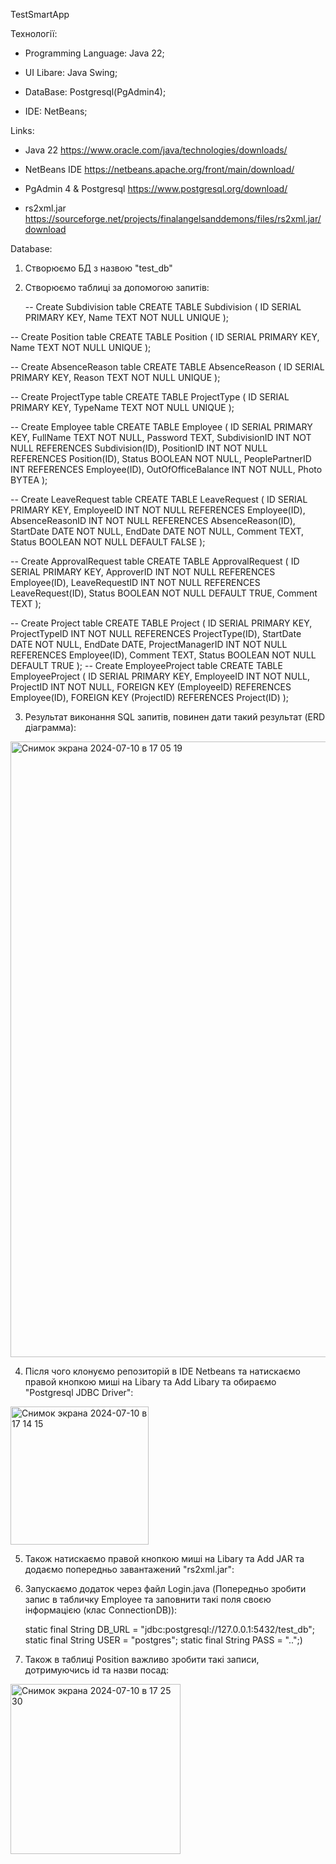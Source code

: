 TestSmartApp

Технології:

- Programming Language: Java 22;
  
- UI Libare: Java Swing;
  
- DataBase: Postgresql(PgAdmin4);
  
- IDE: NetBeans;

Links:

- Java 22 https://www.oracle.com/java/technologies/downloads/

- NetBeans IDE https://netbeans.apache.org/front/main/download/

- PgAdmin 4 & Postgresql https://www.postgresql.org/download/

- rs2xml.jar https://sourceforge.net/projects/finalangelsanddemons/files/rs2xml.jar/download
  
Database: 

1) Створюємо БД з назвою "test_db"
   
2) Створюємо таблиці за допомогою запитів:
   
   -- Create Subdivision table
CREATE TABLE Subdivision (
    ID SERIAL PRIMARY KEY,
    Name TEXT NOT NULL UNIQUE
);

-- Create Position table
CREATE TABLE Position (
    ID SERIAL PRIMARY KEY,
    Name TEXT NOT NULL UNIQUE
);

-- Create AbsenceReason table
CREATE TABLE AbsenceReason (
    ID SERIAL PRIMARY KEY,
    Reason TEXT NOT NULL UNIQUE
);

-- Create ProjectType table
CREATE TABLE ProjectType (
    ID SERIAL PRIMARY KEY,
    TypeName TEXT NOT NULL UNIQUE
);

-- Create Employee table
CREATE TABLE Employee (
    ID SERIAL PRIMARY KEY, 
    FullName TEXT NOT NULL, 
    Password TEXT, 
    SubdivisionID INT NOT NULL REFERENCES Subdivision(ID), 
    PositionID INT NOT NULL REFERENCES Position(ID), 
    Status BOOLEAN NOT NULL, 
    PeoplePartnerID INT REFERENCES Employee(ID), 
    OutOfOfficeBalance INT NOT NULL, 
    Photo BYTEA 
);

-- Create LeaveRequest table
CREATE TABLE LeaveRequest (
    ID SERIAL PRIMARY KEY, 
    EmployeeID INT NOT NULL REFERENCES Employee(ID), 
    AbsenceReasonID INT NOT NULL REFERENCES AbsenceReason(ID), 
    StartDate DATE NOT NULL, 
    EndDate DATE NOT NULL, 
    Comment TEXT, 
    Status BOOLEAN NOT NULL DEFAULT FALSE 
);

-- Create ApprovalRequest table
CREATE TABLE ApprovalRequest (
    ID SERIAL PRIMARY KEY, 
    ApproverID INT NOT NULL REFERENCES Employee(ID), 
    LeaveRequestID INT NOT NULL REFERENCES LeaveRequest(ID), 
    Status BOOLEAN NOT NULL DEFAULT TRUE, 
    Comment TEXT 
);

-- Create Project table
CREATE TABLE Project (
    ID SERIAL PRIMARY KEY, 
    ProjectTypeID INT NOT NULL REFERENCES ProjectType(ID),
    StartDate DATE NOT NULL, 
    EndDate DATE, 
    ProjectManagerID INT NOT NULL REFERENCES Employee(ID), 
    Comment TEXT, 
    Status BOOLEAN NOT NULL DEFAULT TRUE 
);
-- Create EmployeeProject table
CREATE TABLE EmployeeProject (
    ID SERIAL PRIMARY KEY,
    EmployeeID INT NOT NULL,
    ProjectID INT NOT NULL,
    FOREIGN KEY (EmployeeID) REFERENCES Employee(ID),
    FOREIGN KEY (ProjectID) REFERENCES Project(ID)
);

3) Результат виконання SQL запитів, повинен дати такий результат (ERD діаграмма):

<img width="985" alt="Снимок экрана 2024-07-10 в 17 05 19" src="https://github.com/Ace-Red/TestSmartApp/assets/54742708/39cee9ef-8d1a-4dde-ad23-146f04b29f05">

4) Після чого клонуємо репозиторій в IDE Netbeans та натискаємо правой кнопкою миші на Libary та Add Libary та обираємо "Postgresql JDBC Driver":
   
<img width="221" alt="Снимок экрана 2024-07-10 в 17 14 15" src="https://github.com/Ace-Red/TestSmartApp/assets/54742708/013a8fb7-0874-4378-88b1-5a69adb86c93">

5) Також натискаємо правой кнопкою миші на Libary та Add JAR та додаємо попередньо завантажений "rs2xml.jar":

6) Запускаємо додаток через файл Login.java (Попередньо зробити запис в табличку Employee та заповнити такі поля своєю інформацією (клас ConnectionDB)):
   
    static final String DB_URL = "jdbc:postgresql://127.0.0.1:5432/test_db";
    static final String USER = "postgres";
    static final String PASS = "..";)
   
7) Також в таблиці Position важливо зробити такі записи, дотримуючись id та назви посад:
   
<img width="272" alt="Снимок экрана 2024-07-10 в 17 25 30" src="https://github.com/Ace-Red/TestSmartApp/assets/54742708/8f7e1592-ef1c-4d3e-878f-70c4dac4b556">
